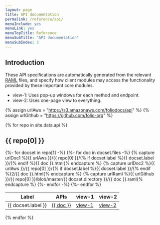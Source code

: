 ```yaml
---
layout: page
title: API documentation
permalink: /reference/api/
menuInclude: yes
menuLink: yes
menuTopTitle: Reference
menuSubTitle: "API documentation"
menuSubIndex: 3
---
```


## Introduction

These API specifications are automatically generated from the relevant
[RAML](https://github.com/folio-org/raml)
files, and specify how client modules may
access the functionality provided by these important core modules.

* view-1: Uses pop-up windows for each method and endpoint.
* view-2: Uses one-page view to everything.

{% assign urlAws = "https://s3.amazonaws.com/foliodocs/api" %}
{% assign urlGithub = "https://github.com/folio-org" %}

{% for repo in site.data.api %}
<h2 id="{{ repo[0] }}"> {{ repo[0] }} </h2>
<table class="api">
  <thead>
    <tr>
      <th class="label" title="Label">Label</th>
      <th class="raml" title="APIs and link to RAML source">APIs</th>
      <th class="view" title="View 1: using raml2html">view-1</th>
      <th class="view" title="View 2: using raml-fleece">view-2</th>
    </tr>
  </thead>
  <tbody>
  {%- for docset in repo[1] -%}
    {%- for doc in docset.files -%}
      {% capture urlDoc1 %}{{ urlAws }}/{{ repo[0] }}/{% if docset.label %}{{ docset.label }}/{% endif %}{{ doc }}.html{% endcapture %}
      {% capture urlDoc2 %}{{ urlAws }}/{{ repo[0] }}/{% if docset.label %}{{ docset.label }}/{% endif %}2/{{ doc }}.html{% endcapture %}
      {% capture urlRaml %}{{ urlGithub }}/{{ repo[0] }}/blob/master/{{ docset.directory }}/{{ doc }}.raml{% endcapture %}
    <tr>
      <td> {{ docset.label }} </td>
      <td> <a href="{{ urlRaml }}">{{ doc }}</a> </td>
      <td> <a href="{{ urlDoc1 }}">view-1</a> </td>
      <td> <a href="{{ urlDoc2 }}">view-2</a> </td>
    </tr>
    {%- endfor -%}
  {%- endfor %}
  </tbody>
</table>
{% endfor %}
